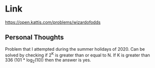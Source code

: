 # Link

https://open.kattis.com/problems/wizardofodds

## Personal Thoughts

Problem that I attempted during the summer holidays of 2020. Can be solved by checking if 2<sup>K</sup> is greater than or equal to N. If K is greater than 336 (101 * log<sub>2</sub>(10)) then the answer is yes.


